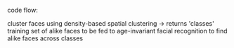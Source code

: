 code flow: 

cluster faces using density-based spatial clustering -> returns 'classes' training set of alike faces to be fed to age-invariant facial recognition to find alike faces across classes